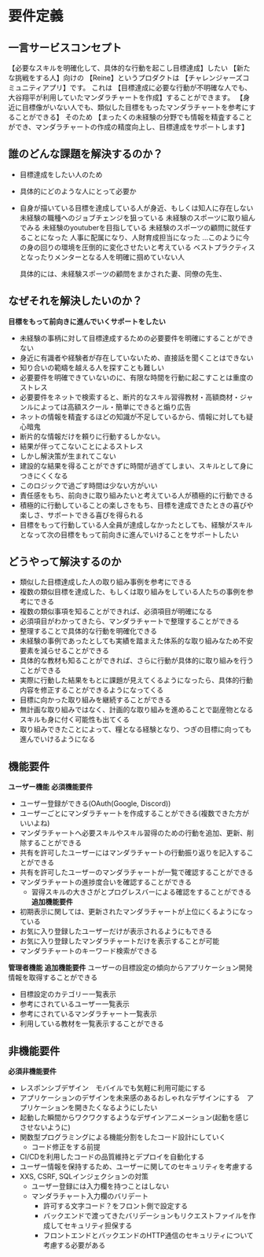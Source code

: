 # 要件定義

## 一言サービスコンセプト
  【必要なスキルを明確化して、具体的な行動を起こし目標達成】したい
  【新たな挑戦をする人】向けの
  【Reine】というプロダクトは
  【チャレンジャーズコミュニティアプリ】です。
  これは
  【目標達成に必要な行動が不明確な人でも、大谷翔平が利用していたマンダラチャートを作成】することができます。
  【身近に目標像がいない人でも、類似した目標をもったマンダラチャートを参考にすることができる】
  そのため
  【まったくの未経験の分野でも情報を精査することができ、マンダラチャートの作成の精度向上し、目標達成をサポートします】


## 誰のどんな課題を解決するのか？
  - 目標達成をしたい人のため
  - 具体的にどのような人にとって必要か
  - 自身が描いている目標を達成している人が身近、もしくは知人に存在しない
      未経験の職種へのジョブチェンジを狙っている
      未経験のスポーツに取り組んでみる
      未経験のyoutuberを目指している
      未経験のスポーツの顧問に就任することになった
      人事に配属になり、人財育成担当になった
      …このように今の身の回りの環境を圧倒的に変化させたいと考えている
      ベストプラクティスとなったりメンターとなる人を明確に掴めていない人

      具体的には、未経験スポーツの顧問をまかされた妻、同僚の先生、


## なぜそれを解決したいのか？
**目標をもって前向きに進んでいくサポートをしたい**
  - 未経験の事柄に対して目標達成するための必要要件を明確にすることができない
  - 身近に有識者や経験者が存在していないため、直接話を聞くことはできない
  - 知り合いの範疇を越える人を探すことも難しい
  - 必要要件を明確できていないのに、有限な時間を行動に起こすことは重度のストレス
  - 必要要件をネットで検索すると、断片的なスキル習得教材・高額商材・ジャンルによっては高額スクール・簡単にできると煽り広告
  - ネットの情報を精査するほどの知識が不足しているから、情報に対しても疑心暗鬼
  - 断片的な情報だけを頼りに行動するしかない。
  - 結果が伴ってこないことによるストレス
  - しかし解決策が生まれてこない
  - 建設的な結果を得ることができずに時間が過ぎてしまい、スキルとして身につきにくくなる
  - このロジックで過ごす時間は少ない方がいい
  - 責任感をもち、前向きに取り組みたいと考えている人が積極的に行動できる
  - 積極的に行動していることの楽しさをもち、目標を達成できたときの喜びや楽しさ、サポートできる喜びを得られる
  - 目標をもって行動している人全員が達成しなかったとしても、経験がスキルとなって次の目標をもって前向きに進んでいけることをサポートしたい


## どうやって解決するのか
  - 類似した目標達成した人の取り組み事例を参考にできる
  - 複数の類似目標を達成した、もしくは取り組みをしている人たちの事例を参考にできる
  - 複数の類似事項を知ることができれば、必須項目が明確になる
  - 必須項目がわかってきたら、マンダラチャートで整理することができる
  - 整理することで具体的な行動を明確化できる
  - 未経験の事例であったとしても実績を踏まえた体系的な取り組みなため不安要素を減らせることができる
  - 具体的な教材も知ることができれば、さらに行動が具体的に取り組みを行うことができる
  - 実際に行動した結果をもとに課題が見えてくるようになったら、具体的行動内容を修正することができるようになってくる
  - 目標に向かった取り組みを継続することができる
  - 無計画な取り組みではなく、計画的な取り組みを進めることで副産物となるスキルも身に付く可能性も出てくる
  - 取り組みできたことによって、糧となる経験となり、つぎの目標に向っても進んでいけるようになる


## 機能要件
**ユーザー機能**
  **必須機能要件**
  - ユーザー登録ができる(OAuth(Google, Discord))
  - ユーザーごとにマンダラチャートを作成することができる(複数できた方がいいよね)
  - マンダラチャートへ必要スキルやスキル習得のための行動を追加、更新、削除することができる
  - 共有を許可したユーザーにはマンダラチャートの行動振り返りを記入することができる
  - 共有を許可したユーザーのマンダラチャートが一覧で確認することができる
  - マンダラチャートの進捗度合いを確認することができる
    - 習得スキルの大きさがとプログレスバーによる確認をすることができる
  **追加機能要件**
  - 初期表示に関しては、更新されたマンダラチャートが上位にくるようになっている
  - お気に入り登録したユーザーだけが表示されるようにもできる
  - お気に入り登録したマンダラチャートだけを表示することが可能
  - マンダラチャートのキーワード検索ができる

**管理者機能**
  **追加機能要件**
  ユーザーの目標設定の傾向からアプリケーション開発情報を取得することができる
  - 目標設定のカテゴリー一覧表示
  - 参考にされているユーザー一覧表示
  - 参考にされているマンダラチャート一覧表示
  - 利用している教材を一覧表示することができる


## 非機能要件
**必須非機能要件**
  - レスポンシブデザイン　モバイルでも気軽に利用可能にする
  - アプリケーションのデザインを未来感のあるおしゃれなデザインにする　アプリケーションを開きたくなるようにしたい
  - 起動した瞬間からワクワクするようなデザインアニメーション(起動を感じさせないように)
  - 関数型プログラミングによる機能分割をしたコード設計にしていく
    - コード修正をする前提
  - CI/CDを利用したコードの品質維持とデプロイを自動化する
  - ユーザー情報を保持するため、ユーザーに関してのセキュリティを考慮する
  - XXS, CSRF, SQLインジェクションの対策
    - ユーザー登録には入力欄を持つことはしない
    - マンダラチャート入力欄のバリデート
      - 許可する文字コード？をフロント側で設定する
      - バックエンドで渡ってきたバリデーションもリクエストファイルを作成してセキュリティ担保する
      - フロントエンドとバックエンドのHTTP通信のセキュリティについて考慮する必要がある